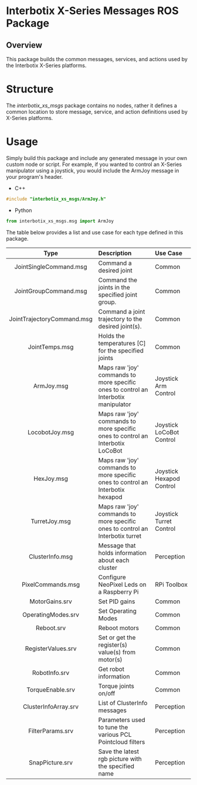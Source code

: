 # Interbotix X-Series Messages ROS Package

## Overview
This package builds the common messages, services, and actions used by the Interbotix X-Series platforms.

# Structure
The *interbotix_xs_msgs* package contains no nodes, rather it defines a common location to store message, service, and action definitions used by X-Series platforms.

# Usage
Simply build this package and include any generated message in your own custom node or script. For example, if you wanted to control an X-Series manipulator using a joystick, you would include the ArmJoy message in your program's header.
- C++
```C++
#include "interbotix_xs_msgs/ArmJoy.h"
```
- Python
```python
from interbotix_xs_msgs.msg import ArmJoy
```

The table below provides a list and use case for each type defined in this package.

| Type                          | Description                                                                        | Use Case                 |
| :---------------------------: | :--------------------------------------------------------------------------------- | :----------------------- |
| JointSingleCommand.msg        | Command a desired joint                                                            | Common                   |
| JointGroupCommand.msg         | Command the joints in the specified joint group.                                   | Common                   |
| JointTrajectoryCommand.msg    | Command a joint trajectory to the desired joint(s).                                | Common                   |
| JointTemps.msg                | Holds the temperatures [C] for the specified joints                                | Common                   |
| ArmJoy.msg                    | Maps raw 'joy' commands to more specific ones to control an Interbotix manipulator | Joystick Arm Control     |
| LocobotJoy.msg                | Maps raw 'joy' commands to more specific ones to control an Interbotix LoCoBot     | Joystick LoCoBot Control |
| HexJoy.msg                    | Maps raw 'joy' commands to more specific ones to control an Interbotix hexapod     | Joystick Hexapod Control |
| TurretJoy.msg                 | Maps raw 'joy' commands to more specific ones to control an Interbotix turret      | Joystick Turret Control  |
| ClusterInfo.msg               | Message that holds information about each cluster                                  | Perception               |
| PixelCommands.msg             | Configure NeoPixel Leds on a Raspberry Pi                                          | RPi Toolbox              |
| MotorGains.srv                | Set PID gains                                                                      | Common                   |
| OperatingModes.srv            | Set Operating Modes                                                                | Common                   |
| Reboot.srv                    | Reboot motors                                                                      | Common                   |
| RegisterValues.srv            | Set or get the register(s) value(s) from motor(s)                                  | Common                   |
| RobotInfo.srv                 | Get robot information                                                              | Common                   |
| TorqueEnable.srv              | Torque joints on/off                                                               | Common                   |
| ClusterInfoArray.srv          | List of ClusterInfo messages                                                       | Perception               |
| FilterParams.srv              | Parameters used to tune the various PCL Pointcloud filters                         | Perception               |
| SnapPicture.srv               | Save the latest rgb picture with the specified name                                | Perception               |
